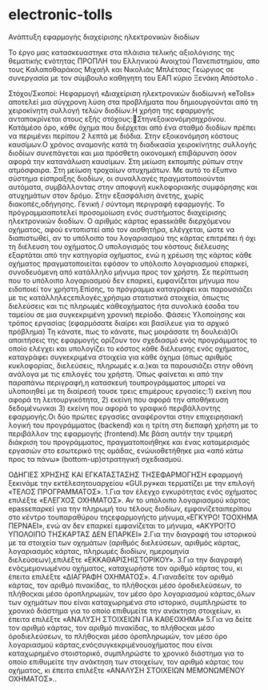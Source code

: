 # electronic-tolls
Ανάπτυξη εφαρμογής διαχείρισης ηλεκτρονικών διοδίων

To έργο μας κατασκευαστηκε στα πλάισια τελικής αξιολόγισης της θεματικής ενότητας ΠΡΟΠΛΗ του Ελληνικού Ανοιχτού Πανεπιστημίου, απο τους Καλαποθαράκος Μιχαήλ και Νικολιάς Μπλέτσας Γεώργιος  σε συνεργασία με τον σύμβουλο καθηγητη του ΕΑΠ κύριο Ξενάκη Απόστολο .

Στόχοι/Σκοποί: Hεφαρμογή «Διαχείριση ηλεκτρονικών διοδίων»ή «eTolls» αποτελεί μια σύγχρονη λύση στα προβλήματα που δημιουργούνται από τη χειροκίνητη συλλογή τελών διοδίων.Η χρήση της εφαρμογής ανταποκρίνεται στους εξής στόχους:Στηνεξοικονόμησηχρόνου. Κατάμέσο όρο, κάθε όχημα που διέρχεται από ένα σταθμό διοδίων πρέπει να περιμένει περίπου 2 λεπτά με διόδια. Στην εξοικονόμηση κόστους καυσίμων.Ο χρόνος αναμονής κατά τη διαδικασία χειροκίνητης συλλογής διοδίων συνεπάγεται και μια πρόσθετη οικονομική επιβάρυνση όσον αφορά την κατανάλωση καυσίμων. Στη μείωση εκπομπής ρύπων στην ατμόσφαιρα. Στη μείωση τροχαίων ατυχημάτων. Με αυτό το έξυπνο σύστημα είσπραξης διοδίων, οι συναλλαγές πραγματοποιούνται αυτόματα, συμβάλλοντας στην αποφυγή κυκλοφοριακής συμφόρησης και ατυχημάτων στον δρόμο. Στην εξασφάλιση άνετης, χωρίς διακοπές,οδήγησης. Γενική / σύντομη περιγραφή εφαρμογής. Το  πρόγραμμααποτελεί  προσομοίωση  ενός  συστήματος  διαχείρισης  ηλεκτρονικών διοδίων. Ο αριθμός κάρτας epassκάθε διερχόμενου οχήματος, αφού εντοπιστεί από τον αισθητήρα, ελέγχεται, ώστε να διαπιστωθεί, αν το υπόλοιπο του λογαριασμού της κάρτας επιτρέπει ή όχι τη διέλευση του οχήματος.Ο υπολογισμός του κόστους διέλευσης εξαρτάται από την κατηγορία οχήματος, ενώ η χρέωση της κάρτας κάθε οχήματος πραγματοποιείται εφόσον το υπόλοιπο λογαριασμού επαρκεί, συνοδευόμενη από κατάλληλο μήνυμα προς τον χρήστη. Σε περίπτωση που το υπόλοιπο λογαριασμού δεν επαρκεί, εμφανίζεται μήνυμα που ειδοποιεί τον χρήστη.Επίσης, το πρόγραμμα καταγράφει και παρουσιάζει με τις κατάλληλεςεπιλογές,χρήσιμα στατιστικά στοιχεία, όπωςτις διελεύσεις και τις πληρωμές κάθεοχήματος ήτα συνολικά έσοδα του ταμείου σε μια συγκεκριμένη χρονική περίοδο. Φάσεις Υλοποίησης και τρόπος εργασίας (εφαρμόσατε διαίρει και βασίλευε για το αρχικό πρόβλημα) Τη κάνατε, πως το κάνατε, πως μοιράσατε τη δουλειά)Οι απαιτήσεις της εφαρμογής ορίζουν τον σχεδιασμό ενός προγράμματος το οποίο ελέγχει και υπολογίζει το κόστος κάθε διέλευσης ενός οχήματος, καταγράφει συγκεκριμένα στοιχεία για κάθε όχημα (όπως αριθμός κυκλοφορίας, διελεύσεις, πληρωμές κ.α.)και τα παρουσιάζει στην οθόνη ανάλογα με τις επιλογές του χρήστη. Όπως φαίνεται κι από την παραπάνω περιγραφή,η κατασκευή τουπρογράμματος μπορεί να υλοποιηθεί με τη διαίρεσή τουσε τρεις επιμέρους εργασίες:1) εκείνη που αφορά τη λειτουργικότητα, 2) εκείνη που αφορά την αποθήκευση δεδομένωνκαι 3) εκείνη που αφορά το γραφικό περιβάλλοντης εφαρμογής.Οι  δύο  πρώτες  εργασίες  αναφέρονται  στην  επιχειρησιακή  λογική  του προγράμματος (backend) και η τρίτη στη διεπαφή χρήστη με το περιβάλλον της εφαρμογής (frontend).Με βάση αυτήν την τριμερή διάκριση του προγράμματος, πραγματοποιήθηκε και ένας καταμερισμός εργασιών στο εσωτερικό της ομάδας, ενώυιοθετήθηκε μια «από κάτω προς τα  πάνω»  (bottom-up)στρατηγική  σχεδιασμού. 

ΟΔΗΓΙΕΣ ΧΡΗΣΗΣ ΚΑΙ ΕΓΚΑΤΑΣΤΑΣΗΣ ΤΗΣΕΦΑΡΜΟΓΗΣΗ εφαρμογή ξεκινάμε την εκτέλεσητουαρχείου «GUI.py»και τερματίζει με την επιλογή «ΤΕΛΟΣ ΠΡΟΓΡΑΜΜΑΤΟΣ».
1.Για τον έλεγχο εγκυρότητας ενός οχήματος επιλέξτε «ΕΛΕΓΧΟΣ ΟΧΗΜΑΤΟΣ». Αν το υπόλοιπο λογαριασμού κάρτας epassεπαρκεί για την πληρωμή του τέλους διοδίων, εμφανίζεταιπερίπου  στο  κέντρο τουπαραθύρου τηςεφαρμογήςτο  μήνυμα,«ΕΓΚΥΡΟ! ΤΟΟΧΗΜΑ ΠΕΡΝΑΕΙ», ενώ αν δεν επαρκεί εμφανίζεται το μήνυμα, «ΑΚΥΡΟ!ΤΟ ΥΠΟΛΟΙΠΟ ΤΗΣΚΑΡΤΑΣ ΔΕΝ ΕΠΑΡΚΕΙ»
2.Για  την  διαγραφή  του ιστορικού  με  τα  στοιχεία  των  οχημάτων  (αριθμός διελεύσεων, αριθμός κάρτας, λογαριασμός κάρτας, πληρωμές διοδίων, ημερομηνία διελεύσεων),επιλέξτε «ΕΚΚΑΘΑΡΙΣΗΙΣΤΟΡΙΚΟΥ».
3.Για την διαγραφή ενόςμεμονωμένου οχήματος, καταχωρήστε τον αριθμό κάρτας του, κι έπειτα επιλέξτε «ΔΙΑΓΡΑΦΗ ΟΧΗΜΑΤΟΣ».
4.Γιαναδείτε τον αριθμό κάρτας, τον αριθμό πινακίδας, το πλήθοςκαι μέσο όροδιελεύσεων, το πλήθοςκαι μέσο όροπληρωμών, τον μέσο όρο  λογαριασμού κάρτας,όλων των οχημάτων που είναι καταχωρημένα στο ιστορικό, συμπληρώστε το χρονικό διάστημα για το οποίο επιθυμείτε την ανάκτηση στοιχείων, κι έπειτα επιλέξτε «ΑΝΑΛΥΣΗ ΣΤΟΙΧΕΙΩΝ ΓΙΑ ΚΑΘΕΟΧΗΜΑ»
5.Για να δείτε τον αριθμό κάρτας, τον αριθμό πινακίδας, το πλήθοςκαι μέσο όροδιελεύσεων, το πλήθοςκαι μέσο όροπληρωμών, τον μέσο όρο  λογαριασμού κάρτας,ενόςσυγκεκριμένουοχήματος  που  είναι καταχωρημένο  στοιστορικό, συμπληρώστε  το  χρονικό  διάστημα  για  το  οποίο  επιθυμείτε  την  ανάκτηση 
των στοιχείων, τον  αριθμό  κάρτας του  οχήματος, κι  έπειτα  επιλέξτε «ΑΝΑΛΥΣΗ ΣΤΟΙΧΕΙΩΝ ΜΕΜΟΝΩΜΕΝΟΥ ΟΧΗΜΑΤΟΣ»..
